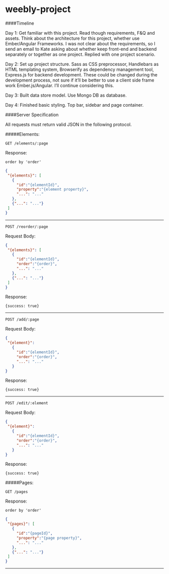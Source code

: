 weebly-project
==============

####Timeline

Day 1: Get familiar with this project. Read though requirements, F&Q and assets. Think about the architecture for this project, whether use Ember/Angular Frameworks. I was not clear about the requirements, so I send an email to Kate asking about whether keep front-end and backend separately or together as one project. Replied with one project scenario.


Day 2: Set up project structure. Sass as CSS preprocessor, Handlebars as HTML templating system, Browserify as dependency management tool, Express.js for backend development. These could be changed during the development process, not sure if it’ll be better to use a client side frame work Ember.js/Angular. I’ll continue considering this. 

Day 3: Built data store model. Use Mongo DB as database. 

Day 4: Finished basic styling. Top bar, sidebar and page container.


####Server Specification

All requests must return valid JSON in the following protocol.

#####Elements: 
 
 `GET /elements/:page`   
 
 Response: 
 
 `order by 'order'`
 
 ```JSON
{
  "{elements}": [
    {
      "id":"{elementId}",
      "property":"{element property}",
      "...": "..."
    },
    {"...": "..."}
  ]
}
```
---

 `POST /reorder/:page`   
 
 Request Body: 
 
 ```JSON
{
  "{elements}": [
    {
      "id":"{elementId}",
      "order":"{order}",
      "...": "..."
    },
    {"...": "..."}
  ]
}
```

Response: 

`{success: true}`

---

 `POST /add/:page`   
 
 Request Body: 
 
 ```JSON
{
  "{element}":
    {
      "id":"{elementId}",
      "order":"{order}",
      "...": "..."
    }
}
```

Response: 

`{success: true}`

---

 `POST /edit/:element`   
 
 Request Body: 
 
 ```JSON
{
  "{element}":
    {
      "id":"{elementId}",
      "order":"{order}",
      "...": "..."
    }
}
```

Response: 

`{success: true}`



#####Pages: 
 
 `GET /pages`   
 
 Response: 
 
 `order by 'order'`
 
 ```JSON
{
  "{pages}": [
    {
      "id":"{pageId}",
      "property":"{page property}",
      "...": "..."
    },
    {"...": "..."}
  ]
}
```
---




 
